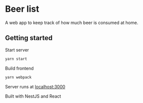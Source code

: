 
# Beer list

A web app to keep track of how much beer is consumed at home.

## Getting started

Start server

```sh
yarn start
```

Build frontend

```sh
yarn webpack
```

Server runs at [localhost:3000](http://localhost:3000)

Built with NestJS and React

